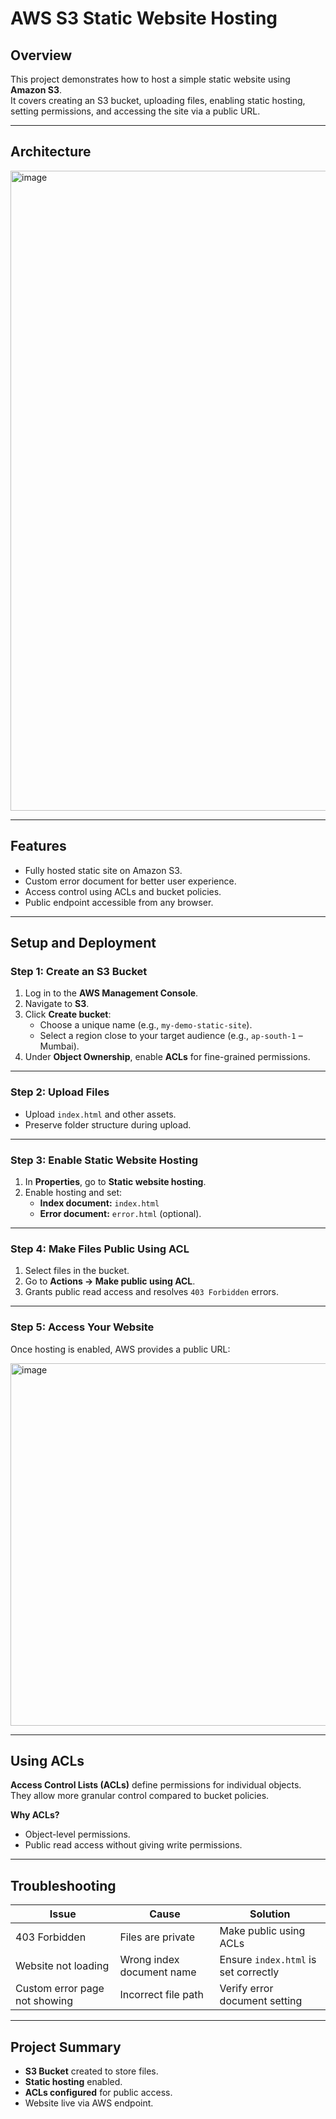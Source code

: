 # AWS S3 Static Website Hosting

## Overview
This project demonstrates how to host a simple static website using **Amazon S3**.  
It covers creating an S3 bucket, uploading files, enabling static hosting, setting permissions, and accessing the site via a public URL.

---

## Architecture
<img width="1536" height="1024" alt="image" src="https://github.com/user-attachments/assets/7cb8f07b-6a11-448e-9667-eee6ccf0c232" />


---

## Features
- Fully hosted static site on Amazon S3.
- Custom error document for better user experience.
- Access control using ACLs and bucket policies.
- Public endpoint accessible from any browser.

---

## Setup and Deployment

### Step 1: Create an S3 Bucket
1. Log in to the **AWS Management Console**.
2. Navigate to **S3**.
3. Click **Create bucket**:
   - Choose a unique name (e.g., `my-demo-static-site`).
   - Select a region close to your target audience (e.g., `ap-south-1` – Mumbai).
4. Under **Object Ownership**, enable **ACLs** for fine-grained permissions.

---

### Step 2: Upload Files
- Upload `index.html` and other assets.
- Preserve folder structure during upload.

---

### Step 3: Enable Static Website Hosting
1. In **Properties**, go to **Static website hosting**.
2. Enable hosting and set:
   - **Index document:** `index.html`
   - **Error document:** `error.html` (optional).

---

### Step 4: Make Files Public Using ACL
1. Select files in the bucket.
2. Go to **Actions → Make public using ACL**.
3. Grants public read access and resolves `403 Forbidden` errors.

---

### Step 5: Access Your Website
Once hosting is enabled, AWS provides a public URL:

<img width="1358" height="580" alt="image" src="https://github.com/user-attachments/assets/d18e48ab-5ab2-40da-8ddf-5dac73cd5339" />

---

## Using ACLs
**Access Control Lists (ACLs)** define permissions for individual objects.  
They allow more granular control compared to bucket policies.

**Why ACLs?**
- Object-level permissions.
- Public read access without giving write permissions.

---

## Troubleshooting
| Issue | Cause | Solution |
|-------|-------|----------|
| 403 Forbidden | Files are private | Make public using ACLs |
| Website not loading | Wrong index document name | Ensure `index.html` is set correctly |
| Custom error page not showing | Incorrect file path | Verify error document setting |

---

## Project Summary
- **S3 Bucket** created to store files.
- **Static hosting** enabled.
- **ACLs configured** for public access.
- Website live via AWS endpoint.


